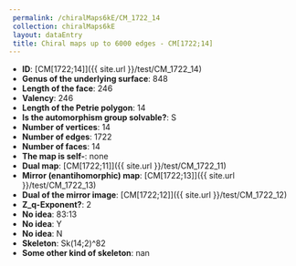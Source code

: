 ```yaml
--- 
 permalink: /chiralMaps6kE/CM_1722_14 
 collection: chiralMaps6kE
 layout: dataEntry
 title: Chiral maps up to 6000 edges - CM[1722;14]
---
```


- **ID**: [CM[1722;14]]({{ site.url }}/test/CM_1722_14)
- **Genus of the underlying surface**: 848
- **Length of the face**: 246
- **Valency**: 246
- **Length of the Petrie polygon**: 14
- **Is the automorphism group solvable?**: S
- **Number of vertices**: 14
- **Number of edges**: 1722
- **Number of faces**: 14
- **The map is self-**: none
- **Dual map**: [CM[1722;11]]({{ site.url }}/test/CM_1722_11)
- **Mirror (enantihomorphic) map**: [CM[1722;13]]({{ site.url }}/test/CM_1722_13)
- **Dual of the mirror image**: [CM[1722;12]]({{ site.url }}/test/CM_1722_12)
- **Z_q-Exponent?**: 2
- **No idea**:  83:13
- **No idea**: Y
- **No idea**: N
- **Skeleton**: Sk(14;2)^82
- **Some other kind of skeleton**: nan
